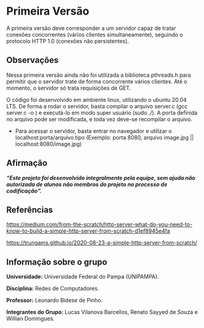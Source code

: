 # Primeira Versão

A primeira versão deve corresponder a um servidor capaz de tratar conexões concorrentes (vários clientes simultaneamente), seguindo o protocolo HTTP 1.0 (conexões não persistentes).

## Observações

Nessa primeira versão ainda não foi utilizada a biblioteca pthreads.h para permitir que o servidor trate de forma concorrente vários clientes. Até o momento, o servidor só trata requisições de GET.

O código foi desenvolvido em ambiente linux, utilizando o ubuntu 20.04 LTS. 
De forma a rodar o servidor, basta compilar o arquivo server.c (gcc server.c -o <nome do executavel>) e executá-lo em modo super usuário (sudo ./<executavel>). A porta definida no arquivo pode ser modificada, e toda vez deve-se recompilar o arquivo.
* Para acessar o servidor, basta entrar no navegador e utilizar o localhost:porta/arquivo.tipo (Exemplo: porta 8080, arquivo image.jpg || localhost:8080/image.jpg) 

## Afirmação

***“Este projeto foi desenvolvido integralmente pela equipe, sem ajuda não autorizada de alunos não membros do projeto no processo de codificação”.***

## Referências

https://medium.com/from-the-scratch/http-server-what-do-you-need-to-know-to-build-a-simple-http-server-from-scratch-d1ef8945e4fa

https://trungams.github.io/2020-08-23-a-simple-http-server-from-scratch/

## Informação sobre o grupo

**Universidade:** Universidade Federal do Pampa (UNIPAMPA).

**Disciplina:** Redes de Computadores.

**Professor:** Leonardo Bidese de Pinho.

**Integrantes do Grupo:** Lucas Vilanova Barcellos, Renato Sayyed de Souza e Willian Domingues.

